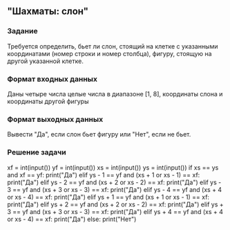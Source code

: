 ## "Шахматы: слон"

### Задание

Требуется определить, бьет ли слон, стоящий на клетке с указанными координатами (номер строки и номер столбца), фигуру, стоящую на другой указанной клетке.

### Формат входных данных

Даны четыре числа целые числа в диапазоне [1, 8], координаты слона и координаты другой фигуры

### Формат выходных данных

Вывести "Да", если слон бьет фигуру или "Нет", если не бьет.

### Решение задачи

xf = int(input())
yf = int(input())
xs = int(input())
ys = int(input())
if xs == ys and xf == yf:
    print("Да")
elif ys - 1 == yf and (xs + 1 or xs - 1) == xf:
    print("Да")
elif ys - 2 == yf and (xs + 2 or xs - 2) == xf:
    print("Да")
elif ys - 3 == yf and (xs + 3 or xs - 3) == xf:
    print("Да")
elif ys - 4 == yf and (xs + 4 or xs - 4) == xf:
    print("Да")
elif ys + 1 == yf and (xs + 1 or xs - 1) == xf:
    print("Да")
elif ys + 2 == yf and (xs + 2 or xs - 2) == xf:
    print("Да")
elif ys + 3 == yf and (xs + 3 or xs - 3) == xf:
    print("Да")
elif ys + 4 == yf and (xs + 4 or xs - 4) == xf:
    print("Да")
else:
    print("Нет")
